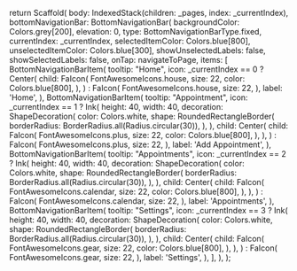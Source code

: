 return Scaffold(
      body: IndexedStack(children: _pages, index: _currentIndex),
      bottomNavigationBar: BottomNavigationBar(
        backgroundColor: Colors.grey[200],
        elevation: 0,
        type: BottomNavigationBarType.fixed,
        currentIndex: _currentIndex,
        selectedItemColor: Colors.blue[800],
        unselectedItemColor: Colors.blue[300],
        showUnselectedLabels: false,
        showSelectedLabels: false,
        onTap: navigateToPage,
        items: [
          BottomNavigationBarItem(
            tooltip: "Home",
            icon: _currentIndex == 0
                ? Center(
                    child: FaIcon(
                      FontAwesomeIcons.house,
                      size: 22,
                      color: Colors.blue[800],
                    ),
                  )
                : FaIcon(
                    FontAwesomeIcons.house,
                    size: 22,
                  ),
            label: 'Home',
          ),
          BottomNavigationBarItem(
            tooltip: "Appointment",
            icon: _currentIndex == 1
                ? Ink(
                    height: 40,
                    width: 40,
                    decoration: ShapeDecoration(
                      color: Colors.white,
                      shape: RoundedRectangleBorder(
                        borderRadius: BorderRadius.all(Radius.circular(30)),
                      ),
                    ),
                    child: Center(
                      child: FaIcon(
                        FontAwesomeIcons.plus,
                        size: 22,
                        color: Colors.blue[800],
                      ),
                    ),
                  )
                : FaIcon(
                    FontAwesomeIcons.plus,
                    size: 22,
                  ),
            label: 'Add Appointment',
          ),
          BottomNavigationBarItem(
            tooltip: "Appointments",
            icon: _currentIndex == 2
                ? Ink(
                    height: 40,
                    width: 40,
                    decoration: ShapeDecoration(
                      color: Colors.white,
                      shape: RoundedRectangleBorder(
                        borderRadius: BorderRadius.all(Radius.circular(30)),
                      ),
                    ),
                    child: Center(
                      child: FaIcon(
                        FontAwesomeIcons.calendar,
                        size: 22,
                        color: Colors.blue[800],
                      ),
                    ),
                  )
                : FaIcon(
                    FontAwesomeIcons.calendar,
                    size: 22,
                  ),
            label: 'Appointments',
          ),
          BottomNavigationBarItem(
            tooltip: "Settings",
            icon: _currentIndex == 3
                ? Ink(
                    height: 40,
                    width: 40,
                    decoration: ShapeDecoration(
                      color: Colors.white,
                      shape: RoundedRectangleBorder(
                        borderRadius: BorderRadius.all(Radius.circular(30)),
                      ),
                    ),
                    child: Center(
                      child: FaIcon(
                        FontAwesomeIcons.gear,
                        size: 22,
                        color: Colors.blue[800],
                      ),
                    ),
                  )
                : FaIcon(
                    FontAwesomeIcons.gear,
                    size: 22,
                  ),
            label: 'Settings',
          ),
        ],
      ),
    );